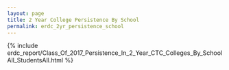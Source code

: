```yaml
---
layout: page
title: 2 Year College Persistence By School
permalink: erdc_2yr_persistence_school
---
```



{% include erdc_report/Class_Of_2017_Persistence_In_2_Year_CTC_Colleges_By_SchoolAll_StudentsAll.html %}


